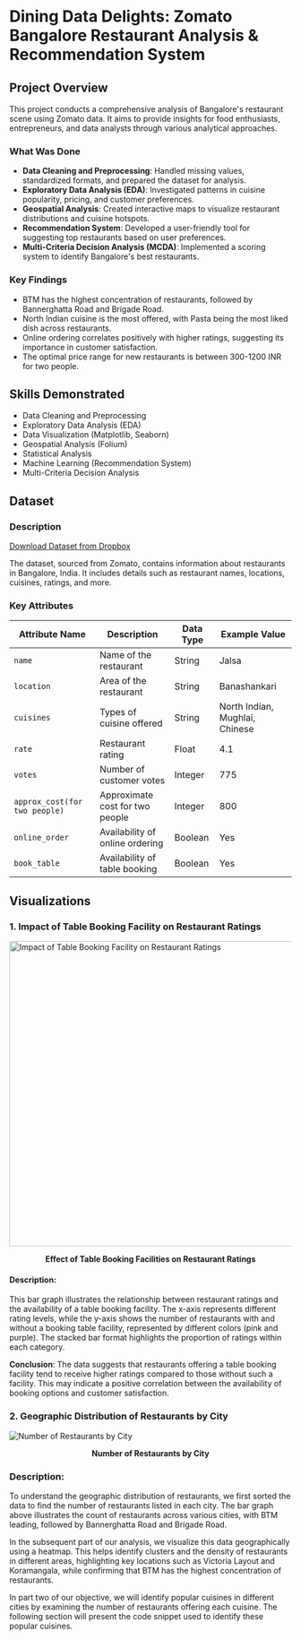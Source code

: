 # Dining Data Delights: Zomato Bangalore Restaurant Analysis & Recommendation System

## Project Overview

This project conducts a comprehensive analysis of Bangalore's restaurant scene using Zomato data. It aims to provide insights for food enthusiasts, entrepreneurs, and data analysts through various analytical approaches.

### What Was Done

- **Data Cleaning and Preprocessing**: Handled missing values, standardized formats, and prepared the dataset for analysis.
- **Exploratory Data Analysis (EDA)**: Investigated patterns in cuisine popularity, pricing, and customer preferences.
- **Geospatial Analysis**: Created interactive maps to visualize restaurant distributions and cuisine hotspots.
- **Recommendation System**: Developed a user-friendly tool for suggesting top restaurants based on user preferences.
- **Multi-Criteria Decision Analysis (MCDA)**: Implemented a scoring system to identify Bangalore's best restaurants.

### Key Findings

- BTM has the highest concentration of restaurants, followed by Bannerghatta Road and Brigade Road.
- North Indian cuisine is the most offered, with Pasta being the most liked dish across restaurants.
- Online ordering correlates positively with higher ratings, suggesting its importance in customer satisfaction.
- The optimal price range for new restaurants is between 300-1200 INR for two people.

## Skills Demonstrated

- Data Cleaning and Preprocessing
- Exploratory Data Analysis (EDA)
- Data Visualization (Matplotlib, Seaborn)
- Geospatial Analysis (Folium)
- Statistical Analysis
- Machine Learning (Recommendation System)
- Multi-Criteria Decision Analysis

## Dataset

### Description

[Download Dataset from Dropbox](https://www.dropbox.com/scl/fi/sjjj6sos7m3g45vkv7c5x/zomato.csv?rlkey=ypi0rhqoi3aef7uls0px4rupf&st=nzf5f10x&dl=0)


The dataset, sourced from Zomato, contains information about restaurants in Bangalore, India. It includes details such as restaurant names, locations, cuisines, ratings, and more.

### Key Attributes

| Attribute Name | Description | Data Type | Example Value |
|----------------|-------------|-----------|---------------|
| `name` | Name of the restaurant | String | Jalsa |
| `location` | Area of the restaurant | String | Banashankari |
| `cuisines` | Types of cuisine offered | String | North Indian, Mughlai, Chinese |
| `rate` | Restaurant rating | Float | 4.1 |
| `votes` | Number of customer votes | Integer | 775 |
| `approx_cost(for two people)` | Approximate cost for two people | Integer | 800 |
| `online_order` | Availability of online ordering | Boolean | Yes |
| `book_table` | Availability of table booking | Boolean | Yes |

## Visualizations

### 1. Impact of Table Booking Facility on Restaurant Ratings

<img width="545" alt="Impact of Table Booking Facility on Restaurant Ratings" src="https://github.com/user-attachments/assets/9ff51ba6-1c34-41fd-a723-418491e0bebe">

<p align="center"><strong>Effect of Table Booking Facilities on Restaurant Ratings</strong></p>


#### Description:
This bar graph illustrates the relationship between restaurant ratings and the availability of a table booking facility. The x-axis represents different rating levels, while the y-axis shows the number of restaurants with and without a booking table facility, represented by different colors (pink and purple). The stacked bar format highlights the proportion of ratings within each category.

**Conclusion**: The data suggests that restaurants offering a table booking facility tend to receive higher ratings compared to those without such a facility. This may indicate a positive correlation between the availability of booking options and customer satisfaction.

### 2. Geographic Distribution of Restaurants by City

![Number of Restaurants by City](https://github.com/user-attachments/assets/8450bba5-9269-4d9d-af0b-0b494034fe75)

<p align="center"><strong>Number of Restaurants by City</strong></p>

### Description:
To understand the geographic distribution of restaurants, we first sorted the data to find the number of restaurants listed in each city. The bar graph above illustrates the count of restaurants across various cities, with BTM leading, followed by Bannerghatta Road and Brigade Road.

In the subsequent part of our analysis, we visualize this data geographically using a heatmap. This helps identify clusters and the density of restaurants in different areas, highlighting key locations such as Victoria Layout and Koramangala, while confirming that BTM has the highest concentration of restaurants.

In part two of our objective, we will identify popular cuisines in different cities by examining the number of restaurants offering each cuisine. The following section will present the code snippet used to identify these popular cuisines.
